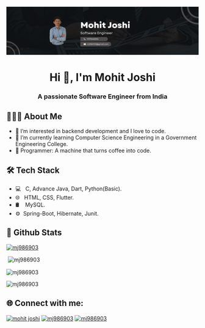 ![logo](https://github.com/mj986903/mj986903/blob/main/Banner.png)

<h1 align="center">Hi 👋, I'm Mohit Joshi</h1>
<h3 align="center">A passionate Software Engineer from India</h3>

<h2>👨🏻‍💻 About Me</h2>
<ul>
  <li>👀 I’m interested in backend development and I love to code.</li>
  <li>
    🌱 I’m currently learning Computer Science Engineering in a Government
    Engineering College.
  </li>
  <li>💞️ Programmer: A machine that turns coffee into code.</li>
</ul>

<h2>🛠 Tech Stack</h2>
<ul dir="auto">
  <li>💻 &nbsp; C, Advance Java, Dart, Python(Basic).</li>
  <li>🌐 &nbsp; HTML, CSS, Flutter.</li>
  <li>🛢 &nbsp;&nbsp; MySQL.</li>
  <li>⚙️ &nbsp;Spring-Boot, Hibernate, Junit.</li>
</ul>

<h2>🔧 Github Stats</h2>
<p align="left">
  <a href="https://github.com/ryo-ma/github-profile-trophy"
    ><img
      src="https://github-profile-trophy.vercel.app/?username=mj986903"
      alt="mj986903"
  /></a>
</p>
<p>
  &nbsp;<img
    align="center"
    src="https://github-readme-stats.vercel.app/api?username=mj986903&show_icons=true&locale=en"
    alt="mj986903"
  />
</p>
<p>
  <img
    align="center"
    src="https://github-readme-streak-stats.herokuapp.com/?user=mj986903&"
    alt="mj986903"
  />
</p>

<p>
  <img
    align="cemter"
    src="https://github-readme-stats.vercel.app/api/top-langs?username=mj986903&show_icons=true&locale=en&layout=compact"
    alt="mj986903"
  />
</p>

<h2 align="left">🌐 Connect with me:</h2>
<p align="left">
  <a href="https://linkedin.com/in/mohit joshi" target="blank"
    ><img
      align="center"
      src="https://raw.githubusercontent.com/rahuldkjain/github-profile-readme-generator/master/src/images/icons/Social/linked-in-alt.svg"
      alt="mohit joshi"
      height="30"
      width="40"
  /></a>
  <a href="https://www.hackerrank.com/mj986903" target="blank"
    ><img
      align="center"
      src="https://raw.githubusercontent.com/rahuldkjain/github-profile-readme-generator/master/src/images/icons/Social/hackerrank.svg"
      alt="mj986903"
      height="30"
      width="40"
  /></a>
  <a href="https://www.leetcode.com/mj986903" target="blank"
    ><img
      align="center"
      src="https://raw.githubusercontent.com/rahuldkjain/github-profile-readme-generator/master/src/images/icons/Social/leet-code.svg"
      alt="mj986903"
      height="30"
      width="40"
  /></a>
</p>

